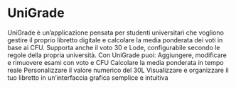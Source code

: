 # UniGrade
UniGrade è un’applicazione pensata per studenti universitari che vogliono gestire il proprio libretto digitale e calcolare la media ponderata dei voti in base ai CFU. Supporta anche il voto 30 e Lode, configurabile secondo le regole della propria università.  Con UniGrade puoi:  Aggiungere, modificare e rimuovere esami con voto e CFU  Calcolare la media ponderata in tempo reale  Personalizzare il valore numerico del 30L  Visualizzare e organizzare il tuo libretto in un’interfaccia grafica semplice e intuitiva
